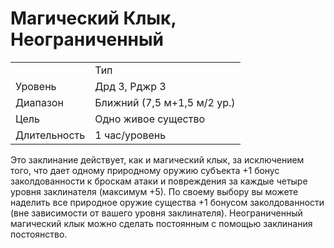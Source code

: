 # Магический Клык, Неограниченный

| | |
|---|---|
||Тип|Превращение|
|Уровень| Дрд 3, Рджр 3|
|Диапазон| Ближний (7,5 м+1,5 м/2 ур.)||
|Цель| Одно живое существо|
|Длительность| 1 час/уровень|

Это заклинание действует, как и магический клык, за исключением того, что дает одному природному оружию субъекта +1 бонус заколдованности к броскам атаки и повреждения за каждые четыре уровня заклинателя (максимум +5). По своему выбору вы можете наделить все природное оружие существа +1 бонусом заколдованности (вне зависимости от вашего уровня заклинателя). Неограниченный магический клык можно сделать постоянным с помощью заклинания постоянство.